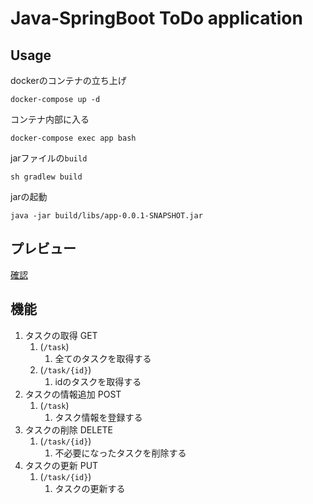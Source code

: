 # Java-SpringBoot ToDo application

## Usage

dockerのコンテナの立ち上げ
```
docker-compose up -d
```
コンテナ内部に入る
```
docker-compose exec app bash
```
jarファイルの```build```
```
sh gradlew build
```
jarの起動
```
java -jar build/libs/app-0.0.1-SNAPSHOT.jar
```

## プレビュー
[確認](http://localhost:8085/todo/api/)

## 機能

1. タスクの取得 GET
   1. (```/task```)
      1. 全てのタスクを取得する
   2. (```/task/{id}```)
      1. idのタスクを取得する
2. タスクの情報追加 POST
   1. (```/task```)
      1. タスク情報を登録する
3. タスクの削除 DELETE
   1. (```/task/{id}```)
      1. 不必要になったタスクを削除する
4. タスクの更新 PUT
   1. (```/task/{id}```)
      1. タスクの更新する



